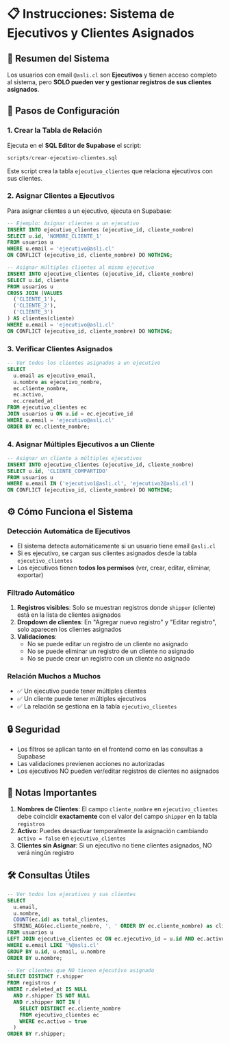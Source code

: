 # 📋 Instrucciones: Sistema de Ejecutivos y Clientes Asignados

## 🎯 Resumen del Sistema

Los usuarios con email `@asli.cl` son **Ejecutivos** y tienen acceso completo al sistema, pero **SOLO pueden ver y gestionar registros de sus clientes asignados**.

## 📝 Pasos de Configuración

### 1. Crear la Tabla de Relación

Ejecuta en el **SQL Editor de Supabase** el script:
```sql
scripts/crear-ejecutivo-clientes.sql
```

Este script crea la tabla `ejecutivo_clientes` que relaciona ejecutivos con sus clientes.

### 2. Asignar Clientes a Ejecutivos

Para asignar clientes a un ejecutivo, ejecuta en Supabase:

```sql
-- Ejemplo: Asignar clientes a un ejecutivo
INSERT INTO ejecutivo_clientes (ejecutivo_id, cliente_nombre) 
SELECT u.id, 'NOMBRE_CLIENTE_1'
FROM usuarios u 
WHERE u.email = 'ejecutivo@asli.cl'
ON CONFLICT (ejecutivo_id, cliente_nombre) DO NOTHING;

-- Asignar múltiples clientes al mismo ejecutivo
INSERT INTO ejecutivo_clientes (ejecutivo_id, cliente_nombre) 
SELECT u.id, cliente
FROM usuarios u 
CROSS JOIN (VALUES 
  ('CLIENTE_1'), 
  ('CLIENTE_2'), 
  ('CLIENTE_3')
) AS clientes(cliente)
WHERE u.email = 'ejecutivo@asli.cl'
ON CONFLICT (ejecutivo_id, cliente_nombre) DO NOTHING;
```

### 3. Verificar Clientes Asignados

```sql
-- Ver todos los clientes asignados a un ejecutivo
SELECT 
  u.email as ejecutivo_email,
  u.nombre as ejecutivo_nombre,
  ec.cliente_nombre,
  ec.activo,
  ec.created_at
FROM ejecutivo_clientes ec
JOIN usuarios u ON u.id = ec.ejecutivo_id
WHERE u.email = 'ejecutivo@asli.cl'
ORDER BY ec.cliente_nombre;
```

### 4. Asignar Múltiples Ejecutivos a un Cliente

```sql
-- Asignar un cliente a múltiples ejecutivos
INSERT INTO ejecutivo_clientes (ejecutivo_id, cliente_nombre)
SELECT u.id, 'CLIENTE_COMPARTIDO'
FROM usuarios u
WHERE u.email IN ('ejecutivo1@asli.cl', 'ejecutivo2@asli.cl')
ON CONFLICT (ejecutivo_id, cliente_nombre) DO NOTHING;
```

## ⚙️ Cómo Funciona el Sistema

### Detección Automática de Ejecutivos

- El sistema detecta automáticamente si un usuario tiene email `@asli.cl`
- Si es ejecutivo, se cargan sus clientes asignados desde la tabla `ejecutivo_clientes`
- Los ejecutivos tienen **todos los permisos** (ver, crear, editar, eliminar, exportar)

### Filtrado Automático

1. **Registros visibles**: Solo se muestran registros donde `shipper` (cliente) está en la lista de clientes asignados
2. **Dropdown de clientes**: En "Agregar nuevo registro" y "Editar registro", solo aparecen los clientes asignados
3. **Validaciones**: 
   - No se puede editar un registro de un cliente no asignado
   - No se puede eliminar un registro de un cliente no asignado
   - No se puede crear un registro con un cliente no asignado

### Relación Muchos a Muchos

- ✅ Un ejecutivo puede tener múltiples clientes
- ✅ Un cliente puede tener múltiples ejecutivos
- ✅ La relación se gestiona en la tabla `ejecutivo_clientes`

## 🔒 Seguridad

- Los filtros se aplican tanto en el frontend como en las consultas a Supabase
- Las validaciones previenen acciones no autorizadas
- Los ejecutivos NO pueden ver/editar registros de clientes no asignados

## 📌 Notas Importantes

1. **Nombres de Clientes**: El campo `cliente_nombre` en `ejecutivo_clientes` debe coincidir **exactamente** con el valor del campo `shipper` en la tabla `registros`
2. **Activo**: Puedes desactivar temporalmente la asignación cambiando `activo = false` en `ejecutivo_clientes`
3. **Clientes sin Asignar**: Si un ejecutivo no tiene clientes asignados, NO verá ningún registro

## 🛠️ Consultas Útiles

```sql
-- Ver todos los ejecutivos y sus clientes
SELECT 
  u.email,
  u.nombre,
  COUNT(ec.id) as total_clientes,
  STRING_AGG(ec.cliente_nombre, ', ' ORDER BY ec.cliente_nombre) as clientes
FROM usuarios u
LEFT JOIN ejecutivo_clientes ec ON ec.ejecutivo_id = u.id AND ec.activo = true
WHERE u.email LIKE '%@asli.cl'
GROUP BY u.id, u.email, u.nombre
ORDER BY u.nombre;

-- Ver clientes que NO tienen ejecutivo asignado
SELECT DISTINCT r.shipper
FROM registros r
WHERE r.deleted_at IS NULL
  AND r.shipper IS NOT NULL
  AND r.shipper NOT IN (
    SELECT DISTINCT ec.cliente_nombre 
    FROM ejecutivo_clientes ec 
    WHERE ec.activo = true
  )
ORDER BY r.shipper;
```

